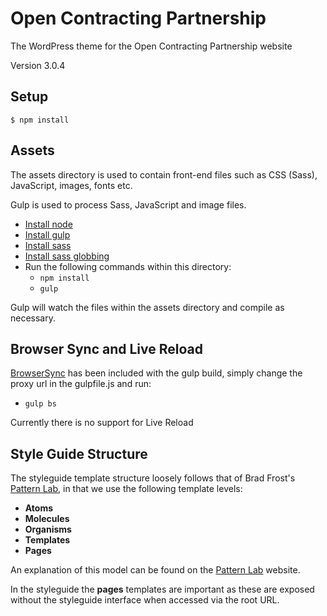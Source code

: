 # Open Contracting Partnership

The WordPress theme for the Open Contracting Partnership website

Version 3.0.4

## Setup

```
$ npm install
```

## Assets

The assets directory is used to contain front-end files such as CSS (Sass), JavaScript, images, fonts etc.

Gulp is used to process Sass, JavaScript and image files.

- [Install node](http://nodejs.org/download/)
- [Install gulp](https://github.com/gulpjs/gulp/blob/master/docs/getting-started.md)
- [Install sass](http://sass-lang.com/install)
- [Install sass globbing](https://github.com/chriseppstein/sass-globbing)
- Run the following commands within this directory:
  - `npm install`
  - `gulp`

Gulp will watch the files within the assets directory and compile as necessary.

## Browser Sync and Live Reload

[BrowserSync](http://www.browsersync.io/) has been included with the gulp build, simply change the proxy url in the gulpfile.js and run:
-   `gulp bs`

Currently there is no support for Live Reload

## Style Guide Structure

The styleguide template structure loosely follows that of Brad Frost's [Pattern Lab](http://patternlab.io/about.html), in that we use the following template levels:

- **Atoms**
- **Molecules**
- **Organisms**
- **Templates**
- **Pages**

An explanation of this model can be found on the [Pattern Lab](http://patternlab.io/about.html) website.

In the styleguide the **pages** templates are important as these are exposed without the styleguide interface when accessed via the root URL.
